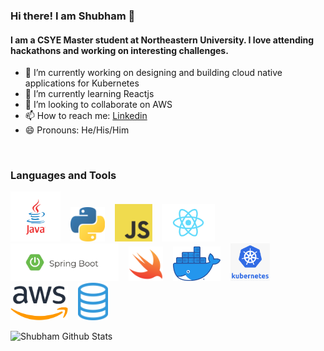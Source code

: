 ### Hi there! I am Shubham 👋

#### I am a CSYE Master student at Northeastern University. I love attending hackathons and working on interesting challenges. 


- 🔬 I’m currently working on designing and building cloud native applications for Kubernetes
- 🌱 I’m currently learning Reactjs
- 👯 I’m looking to collaborate on AWS 
- 📫 How to reach me: [Linkedin](https://www.linkedin.com/in/shub1646/)
- 😄 Pronouns: He/His/Him


<br />

### Languages and Tools
<img src="https://github.com/shubh1646/shubh1646/blob/master/assets/java.png" height="80" />&nbsp;&nbsp;&nbsp;
<img src="https://github.com/shubh1646/shubh1646/blob/master/assets/python.png" height="55" />&nbsp;&nbsp;&nbsp;
<img src="https://github.com/shubh1646/shubh1646/blob/master/assets/javascript.jpg" height="60" />&nbsp;&nbsp;&nbsp;
<img src="https://github.com/shubh1646/shubh1646/blob/master/assets/react.png" height="60" />&nbsp;&nbsp;&nbsp;
<img src="https://github.com/shubh1646/shubh1646/blob/master/assets/spring.jpg" height="60" />&nbsp;&nbsp;&nbsp;
<img src="https://github.com/shubh1646/shubh1646/blob/master/assets/swift.png" height="55" />&nbsp;&nbsp;&nbsp;
<img src="https://github.com/shubh1646/shubh1646/blob/master/assets/docker.png" height="55" />&nbsp;&nbsp;&nbsp;
<img src="https://github.com/shubh1646/shubh1646/blob/master/assets/kubenetes.png" height="60" />&nbsp;&nbsp;&nbsp;
<img src="https://github.com/shubh1646/shubh1646/blob/master/assets/aws.png" height="55" />&nbsp;&nbsp;&nbsp;
<img src="https://github.com/shubh1646/shubh1646/blob/master/assets/sql.png" height="60" />&nbsp;&nbsp;


![Shubham Github Stats](https://github-readme-stats.vercel.app/api?username=shubh1646&count_private=true)
